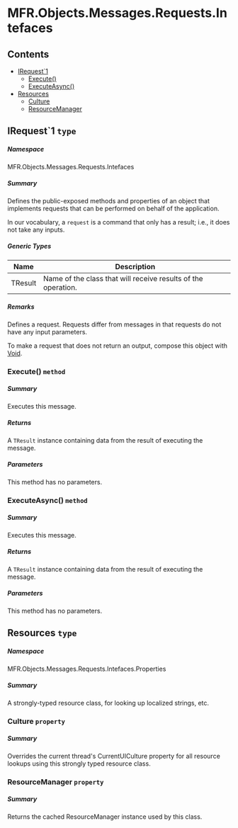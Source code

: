 <a name='assembly'></a>
# MFR.Objects.Messages.Requests.Intefaces

## Contents

- [IRequest\`1](#T-MFR-Objects-Messages-Requests-Intefaces-IRequest`1 'MFR.Objects.Messages.Requests.Intefaces.IRequest`1')
  - [Execute()](#M-MFR-Objects-Messages-Requests-Intefaces-IRequest`1-Execute 'MFR.Objects.Messages.Requests.Intefaces.IRequest`1.Execute')
  - [ExecuteAsync()](#M-MFR-Objects-Messages-Requests-Intefaces-IRequest`1-ExecuteAsync 'MFR.Objects.Messages.Requests.Intefaces.IRequest`1.ExecuteAsync')
- [Resources](#T-MFR-Objects-Messages-Requests-Intefaces-Properties-Resources 'MFR.Objects.Messages.Requests.Intefaces.Properties.Resources')
  - [Culture](#P-MFR-Objects-Messages-Requests-Intefaces-Properties-Resources-Culture 'MFR.Objects.Messages.Requests.Intefaces.Properties.Resources.Culture')
  - [ResourceManager](#P-MFR-Objects-Messages-Requests-Intefaces-Properties-Resources-ResourceManager 'MFR.Objects.Messages.Requests.Intefaces.Properties.Resources.ResourceManager')

<a name='T-MFR-Objects-Messages-Requests-Intefaces-IRequest`1'></a>
## IRequest\`1 `type`

##### Namespace

MFR.Objects.Messages.Requests.Intefaces

##### Summary

Defines the public-exposed methods and properties of an object that
implements requests that can be performed on behalf of the application.



In our vocabulary, a `request` is a command that only has a result;
i.e., it does not take any inputs.

##### Generic Types

| Name | Description |
| ---- | ----------- |
| TResult | Name of the class that will receive results of the operation. |

##### Remarks

Defines a request. Requests differ from messages in that requests do not
have any input parameters.



To make a request that does not return an output, compose this object
with [Void](http://msdn.microsoft.com/query/dev14.query?appId=Dev14IDEF1&l=EN-US&k=k:System.Void 'System.Void').

<a name='M-MFR-Objects-Messages-Requests-Intefaces-IRequest`1-Execute'></a>
### Execute() `method`

##### Summary

Executes this message.

##### Returns

A `TResult` instance containing data from the
result of executing the message.

##### Parameters

This method has no parameters.

<a name='M-MFR-Objects-Messages-Requests-Intefaces-IRequest`1-ExecuteAsync'></a>
### ExecuteAsync() `method`

##### Summary

Executes this message.

##### Returns

A `TResult` instance containing data from the
result of executing the message.

##### Parameters

This method has no parameters.

<a name='T-MFR-Objects-Messages-Requests-Intefaces-Properties-Resources'></a>
## Resources `type`

##### Namespace

MFR.Objects.Messages.Requests.Intefaces.Properties

##### Summary

A strongly-typed resource class, for looking up localized strings, etc.

<a name='P-MFR-Objects-Messages-Requests-Intefaces-Properties-Resources-Culture'></a>
### Culture `property`

##### Summary

Overrides the current thread's CurrentUICulture property for all
  resource lookups using this strongly typed resource class.

<a name='P-MFR-Objects-Messages-Requests-Intefaces-Properties-Resources-ResourceManager'></a>
### ResourceManager `property`

##### Summary

Returns the cached ResourceManager instance used by this class.
